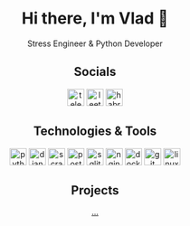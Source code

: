 <div align="center">
    <h1>Hi there, I'm Vlad 👋</h1>
	  <p>Stress Engineer & Python Developer</p>
    <h2>Socials</h2>
    <p>	
    	<a href="https://t.me/bvsvrvb" rel="noreferrer"><img
            src="https://raw.githubusercontent.com/gauravghongde/social-icons/9d939e1c5b7ea4a24ac39c3e4631970c0aa1b920/SVG/Color/Telegram.svg"
            alt="telegram" width="30" height="30" /></a>
	<a href="https://leetcode.com/bvsvrvb" rel="noreferrer"><img
            src="https://raw.githubusercontent.com/rahuldkjain/github-profile-readme-generator/master/src/images/icons/Social/leet-code.svg"
            alt="leetcode" width="30" height="30" /></a>
        <a href="https://career.habr.com/bvsvrvb" rel="noreferrer"><img
            src="https://avatars.dzeninfra.ru/get-zen-logos/212539/pub_62447c6f72c5a877c92efdba_6244808a90bf0419a97f9525/xxh"
            alt="habr career" width="30" height="30" /></a>
    </p>
    <h2>Technologies & Tools</h2>
    <p>	
        <img src="https://cdn.jsdelivr.net/gh/devicons/devicon/icons/python/python-original.svg" 
            alt="python" width="30" height="30" />
      	<img src="https://cdn.jsdelivr.net/gh/devicons/devicon/icons/django/django-plain.svg" 
            alt="django" width="30" height="30" />
	<img src="https://scrapy.org/favicons/favicon-192x192.png" 
            alt="scrapy" width="30" height="30" />
        <img src="https://cdn.jsdelivr.net/gh/devicons/devicon/icons/postgresql/postgresql-original.svg" 
            alt="postgresql" width="30" height="30" />
        <img src="https://cdn.jsdelivr.net/gh/devicons/devicon/icons/sqlite/sqlite-original.svg" 
            alt="sqlite" width="30" height="30" />
        <img src="https://cdn.jsdelivr.net/gh/devicons/devicon/icons/nginx/nginx-original.svg" 
            alt="nginx" width="30" height="30" />
      	<img src="https://cdn.jsdelivr.net/gh/devicons/devicon/icons/docker/docker-original.svg" 
            alt="docker" width="30" height="30" />
        <img src="https://cdn.jsdelivr.net/gh/devicons/devicon/icons/git/git-original.svg" 
            alt="git" width="30" height="30" />
        <img src="https://cdn.jsdelivr.net/gh/devicons/devicon/icons/linux/linux-original.svg" 
            alt="linux" width="30" height="30" />
    </p>
    <h2>Projects</h2>
    <p>
	<a href="https://github.com/bvsvrvb?tab=repositories">...</a>
    </p>
</div>

<div align="center">
    <!-- <img src="http://github-profile-summary-cards.vercel.app/api/cards/profile-details?username=bvsvrvb&theme=github_dark"
    	alt="Profile Details" style="max-width: 100%; height: auto;" />
    <img src="http://github-profile-summary-cards.vercel.app/api/cards/stats?username=bvsvrvb&theme=github_dark"
        alt="Stats" style="max-width: 100%; height: auto;" />
    <img src="http://github-profile-summary-cards.vercel.app/api/cards/repos-per-language?username=bvsvrvb&theme=github_dark"
        alt="Top Languages by Repo" style="max-width: 100%; height: auto;" />
    <img src="http://github-profile-summary-cards.vercel.app/api/cards/most-commit-language?username=bvsvrvb&theme=github_dark"
        alt="Top Languages by Commit" style="max-width: 100%; height: auto;" /> -->
</div>
